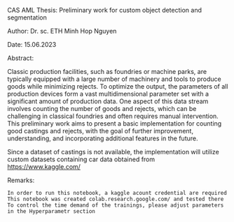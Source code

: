 CAS AML Thesis: Preliminary work for custom object detection and segmentation

Author: Dr. sc. ETH Minh Hop Nguyen

Date: 15.06.2023

Abstract:

Classic production facilities, such as foundries or machine parks, are typically equipped with a large number of machinery and tools to produce goods while minimizing rejects. To optimize the output, the parameters of all production devices form a vast multidimensional parameter set with a significant amount of production data. One aspect of this data stream involves counting the number of goods and rejects, which can be challenging in classical foundries and often requires manual intervention. This preliminary work aims to present a basic implementation for counting good castings and rejects, with the goal of further improvement, understanding, and incorporating additional features in the future.

Since a dataset of castings is not available, the implementation will utilize custom datasets containing car data obtained from https://www.kaggle.com/

Remarks:

    In order to run this notebook, a kaggle acount credential are required
    This notebook was created colab.research.google.com/ and tested there
    To control the time demand of the trainings, please adjust parameters in the Hyperparametr section

